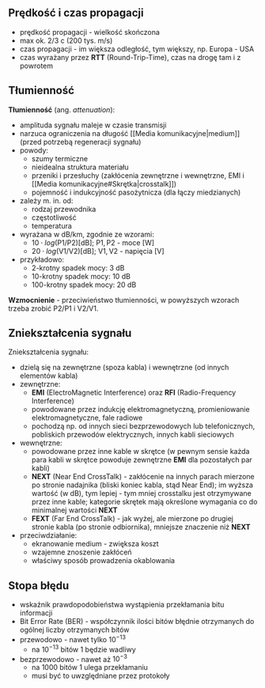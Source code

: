 ## Prędkość i czas propagacji
- prędkość propagacji - wielkość skończona
- max ok. 2/3 c (200 tys. m/s)
- czas propagacji - im większa odległość, tym większy, np. Europa - USA
- czas wyrażany przez **RTT** (Round-Trip-Time), czas na drogę tam i z powrotem
## Tłumienność
**Tłumienność** (ang. *attenuation*):
- amplituda sygnału maleje w czasie transmisji
- narzuca ograniczenia na długość [[Media komunikacyjne|medium]] (przed potrzebą regeneracji sygnału)
- powody: 
	- szumy termiczne
	- nieidealna struktura materiału
	- przeniki i przesłuchy (zakłócenia zewnętrzne i wewnętrzne, EMI i [[Media komunikacyjne#Skrętka|crosstalk]])
	- pojemność i indukcyjność pasożytnicza (dla łączy miedzianych)
- zależy m. in. od:
	- rodzaj przewodnika
	- częstotliwość
	- temperatura
- wyrażana w $\text{dB/km}$, zgodnie ze wzorami:
	- $10 \cdot log(\text{P1}/\text{P2}) [\text{dB}]$; $\text{P1}, \text{P2}$ - moce $[\text{W}]$
	- $20 \cdot log(\text{V1}/\text{V2}) [\text{dB}]$; $\text{V1}, \text{V2}$ - napięcia $[\text{V}]$
- przykładowo:
	- 2-krotny spadek mocy: 3 dB
	- 10-krotny spadek mocy: 10 dB
	- 100-krotny spadek mocy: 20 dB

**Wzmocnienie** - przeciwieństwo tłumienności, w powyższych wzorach trzeba zrobić $\text{P2/P1}$ i $\text{V2/V1}$.

## Zniekształcenia sygnału
Zniekształcenia sygnału:
- dzielą się na zewnętrzne (spoza kabla) i wewnętrzne (od innych elementów kabla)
- zewnętrzne:
	- **EMI** (ElectroMagnetic Interference) oraz **RFI** (Radio-Frequency Interference)
	- powodowane przez indukcję elektromagnetyczną, promieniowanie elektromagnetyczne, fale radiowe
	- pochodzą np. od innych sieci bezprzewodowych lub telefonicznych, pobliskich przewodów elektrycznych, innych kabli sieciowych
- wewnętrzne:
	- powodowane przez inne kable w skrętce (w pewnym sensie każda para kabli w skrętce powoduje zewnętrzne **EMI** dla pozostałych par kabli)
	- **NEXT** (Near End CrossTalk) - zakłócenie na innych parach mierzone po stronie nadajnika (bliski koniec kabla, stąd Near End); im wyższa wartość (w dB), tym lepiej - tym mniej crosstalku jest otrzymywane przez inne kable; kategorie skrętek mają określone wymagania co do minimalnej wartości **NEXT**
	- **FEXT** (Far End CrossTalk) - jak wyżej, ale mierzone po drugiej stronie kabla (po stronie odbiornika), mniejsze znaczenie niż **NEXT**
- przeciwdziałanie:
	- ekranowanie medium - zwiększa koszt
	- wzajemne znoszenie zakłóceń
	- właściwy sposób prowadzenia okablowania
## Stopa błędu
- wskaźnik prawdopodobieństwa wystąpienia przekłamania bitu informacji
- Bit Error Rate (BER) - współczynnik ilości bitów błędnie otrzymanych do ogólnej liczby otrzymanych bitów
- przewodowo - nawet tylko $10^{-13}$
	- na $10^{-13}$ bitów 1 będzie wadliwy
- bezprzewodowo - nawet aż $10^{-3}$
	- na 1000 bitów 1 ulega przekłamaniu
	- musi być to uwzględniane przez protokoły